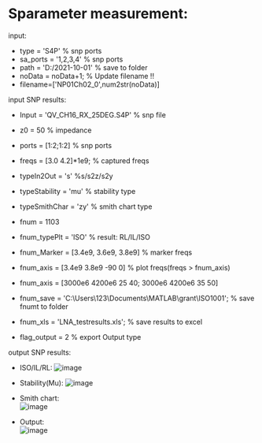 # Sparameter measurement:
input:
  - type = 'S4P' % snp ports
  - sa_ports = '1,2,3,4' % snp ports
  - path = 'D:/2021-10-01' % save to folder
  - noData = noData+1; % Update filename !!
  - filename=['NP01Ch02_0',num2str(noData)]

input SNP results:
  - Input = 'QV_CH16_RX_25DEG.S4P' % snp file
  - z0 = 50 % impedance
  - ports = [1:2;1:2] % snp ports
  - freqs = [3.0 4.2]*1e9; % captured freqs
  - typeIn2Out = 's' %s/s2z/s2y
  - typeStability = 'mu' % stability type
  - typeSmithChar = 'zy' % smith chart type
    
  - fnum = 1103
  - fnum_typePlt = 'ISO' % result: RL/IL/ISO    
  - fnum_Marker = [3.4e9, 3.6e9, 3.8e9] % marker freqs    
  - fnum_axis = [3.4e9 3.8e9 -90 0] % plot freqs(freqs > fnum_axis)
  - fnum_axis = [3000e6 4200e6 25 40; 3000e6 4200e6 35 50]
  - fnum_save = 'C:\Users\123\Documents\MATLAB\grant\ISO1001'; % save fnumt to folder
  - fnum_xls = 'LNA_testresults.xls'; % save results to excel  
  - flag_output = 2 % export Output type

output SNP results:
 - ISO/IL/RL:
![image](https://user-images.githubusercontent.com/87049112/139970200-3587146f-cf35-434a-9940-819b2f617aef.png)

  - Stability(Mu): 
![image](https://user-images.githubusercontent.com/87049112/139970253-83e0e9c6-ea27-41a1-98fc-a2c909c25587.png)

  - Smith chart:      
![image](https://user-images.githubusercontent.com/87049112/139970476-3ce1bc92-efb5-4afe-b4aa-143fac263419.png)

  - Output:       
![image](https://user-images.githubusercontent.com/87049112/139970703-64a260ca-325e-4301-98bd-2823d5ce981c.png)

